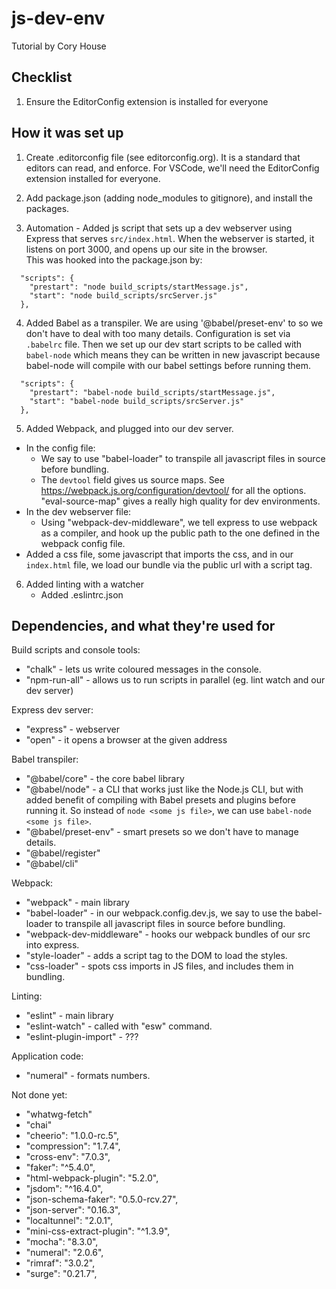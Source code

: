 # js-dev-env
Tutorial by Cory House


## Checklist

1. Ensure the EditorConfig extension is installed for everyone



## How it was set up

1. Create .editorconfig file (see editorconfig.org).  It is a standard that editors can read, and enforce.  For VSCode, we'll need the EditorConfig extension installed for everyone.

2. Add package.json (adding node_modules to gitignore), and install the packages.

3. Automation - Added js script that sets up a dev webserver using Express that serves `src/index.html`.  When the webserver is started, it listens on port 3000, and opens up our site in the browser.  
This was hooked into the package.json by:

```
  "scripts": {
    "prestart": "node build_scripts/startMessage.js",
    "start": "node build_scripts/srcServer.js"
  },
```

4. Added Babel as a transpiler.  We are using '@babel/preset-env' to so we don't have to deal with too many details.  Configuration is set via `.babelrc` file.  Then we set up our dev start scripts to be called with `babel-node` which means they can be written in new javascript because babel-node will compile with our babel settings before running them.

```
  "scripts": {
    "prestart": "babel-node build_scripts/startMessage.js",
    "start": "babel-node build_scripts/srcServer.js"
  },
```

5. Added Webpack, and plugged into our dev server.
* In the config file:
    * We say to use "babel-loader" to transpile all javascript files in source before bundling.
    * The `devtool` field gives  us source maps.  See https://webpack.js.org/configuration/devtool/ for all the options.  "eval-source-map" gives a really high quality for dev environments.
* In the dev webserver file:
    * Using "webpack-dev-middleware", we tell express to use webpack as a compiler, and hook up the public path to the one defined in the webpack config file.
* Added a css file, some javascript that imports the css, and in our `index.html` file, we load our bundle via the public url with a script tag.

6. Added linting with a watcher
    * Added .eslintrc.json





## Dependencies, and what they're used for

Build scripts and console tools:
* "chalk" - lets us write coloured messages in the console.
* "npm-run-all" - allows us to run scripts in parallel (eg. lint watch and our dev server)

Express dev server:
* "express" - webserver
* "open" - it opens a browser at the given address

Babel transpiler:
* "@babel/core" - the core babel library
* "@babel/node" - a CLI that works just like the Node.js CLI, but with added benefit of compiling with Babel presets and plugins before running it.  So instead of `node <some js file>`, we can use `babel-node <some js file>`.
* "@babel/preset-env" - smart presets so we don't have to manage details.
* "@babel/register"
* "@babel/cli" 

Webpack:
* "webpack" - main library
* "babel-loader" - in our webpack.config.dev.js, we say to use the babel-loader to transpile all javascript files in source before bundling.
* "webpack-dev-middleware" - hooks our webpack bundles of our src into express.
* "style-loader" - adds a script tag to the DOM to load the styles.
* "css-loader" - spots css imports in JS files, and includes them in bundling.

Linting:
* "eslint" - main library
* "eslint-watch" - called with "esw" command. 
* "eslint-plugin-import" - ???

Application code:
* "numeral" - formats numbers.

Not done yet:
* "whatwg-fetch"
* "chai"
* "cheerio": "1.0.0-rc.5",
* "compression": "1.7.4",
* "cross-env": "7.0.3",
* "faker": "^5.4.0",
* "html-webpack-plugin": "5.2.0",
* "jsdom": "^16.4.0",
* "json-schema-faker": "0.5.0-rcv.27",
* "json-server": "0.16.3",
* "localtunnel": "2.0.1",
* "mini-css-extract-plugin": "^1.3.9",
* "mocha": "8.3.0",
* "numeral": "2.0.6",
* "rimraf": "3.0.2",
* "surge": "0.21.7",

